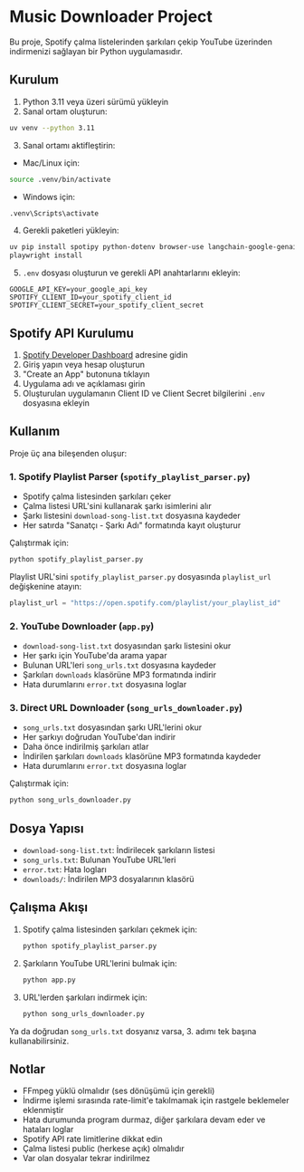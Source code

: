 # Music Downloader Project

Bu proje, Spotify çalma listelerinden şarkıları çekip YouTube üzerinden indirmenizi sağlayan bir Python uygulamasıdır.

## Kurulum

1. Python 3.11 veya üzeri sürümü yükleyin
2. Sanal ortam oluşturun:
```bash
uv venv --python 3.11
```

3. Sanal ortamı aktifleştirin:
- Mac/Linux için:
```bash
source .venv/bin/activate
```
- Windows için:
```bash
.venv\Scripts\activate
```

4. Gerekli paketleri yükleyin:
```bash
uv pip install spotipy python-dotenv browser-use langchain-google-genai yt_dlp
playwright install
```

5. `.env` dosyası oluşturun ve gerekli API anahtarlarını ekleyin:
```
GOOGLE_API_KEY=your_google_api_key
SPOTIFY_CLIENT_ID=your_spotify_client_id
SPOTIFY_CLIENT_SECRET=your_spotify_client_secret
```

## Spotify API Kurulumu

1. [Spotify Developer Dashboard](https://developer.spotify.com/dashboard) adresine gidin
2. Giriş yapın veya hesap oluşturun
3. "Create an App" butonuna tıklayın
4. Uygulama adı ve açıklaması girin
5. Oluşturulan uygulamanın Client ID ve Client Secret bilgilerini `.env` dosyasına ekleyin

## Kullanım

Proje üç ana bileşenden oluşur:

### 1. Spotify Playlist Parser (`spotify_playlist_parser.py`)
- Spotify çalma listesinden şarkıları çeker
- Çalma listesi URL'sini kullanarak şarkı isimlerini alır
- Şarkı listesini `download-song-list.txt` dosyasına kaydeder
- Her satırda "Sanatçı - Şarkı Adı" formatında kayıt oluşturur

Çalıştırmak için:
```bash
python spotify_playlist_parser.py
```

Playlist URL'sini `spotify_playlist_parser.py` dosyasında `playlist_url` değişkenine atayın:
```python
playlist_url = "https://open.spotify.com/playlist/your_playlist_id"
```

### 2. YouTube Downloader (`app.py`)
- `download-song-list.txt` dosyasından şarkı listesini okur
- Her şarkı için YouTube'da arama yapar
- Bulunan URL'leri `song_urls.txt` dosyasına kaydeder
- Şarkıları `downloads` klasörüne MP3 formatında indirir
- Hata durumlarını `error.txt` dosyasına loglar

### 3. Direct URL Downloader (`song_urls_downloader.py`)
- `song_urls.txt` dosyasından şarkı URL'lerini okur
- Her şarkıyı doğrudan YouTube'dan indirir
- Daha önce indirilmiş şarkıları atlar
- İndirilen şarkıları `downloads` klasörüne MP3 formatında kaydeder
- Hata durumlarını `error.txt` dosyasına loglar

Çalıştırmak için:
```bash
python song_urls_downloader.py
```

## Dosya Yapısı

- `download-song-list.txt`: İndirilecek şarkıların listesi
- `song_urls.txt`: Bulunan YouTube URL'leri
- `error.txt`: Hata logları
- `downloads/`: İndirilen MP3 dosyalarının klasörü

## Çalışma Akışı

1. Spotify çalma listesinden şarkıları çekmek için:
   ```bash
   python spotify_playlist_parser.py
   ```

2. Şarkıların YouTube URL'lerini bulmak için:
   ```bash
   python app.py
   ```

3. URL'lerden şarkıları indirmek için:
   ```bash
   python song_urls_downloader.py
   ```

Ya da doğrudan `song_urls.txt` dosyanız varsa, 3. adımı tek başına kullanabilirsiniz.

## Notlar

- FFmpeg yüklü olmalıdır (ses dönüşümü için gerekli)
- İndirme işlemi sırasında rate-limit'e takılmamak için rastgele beklemeler eklenmiştir
- Hata durumunda program durmaz, diğer şarkılara devam eder ve hataları loglar
- Spotify API rate limitlerine dikkat edin
- Çalma listesi public (herkese açık) olmalıdır
- Var olan dosyalar tekrar indirilmez
